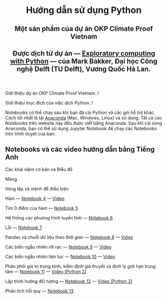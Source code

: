   <body>
    <header>
      <div class="inner">
        <h1>Hướng dẫn sử dụng Python</h1>
        <h2>Một sản phẩm của dự án OKP Climate Proof Vietnam</h2>
        <h2>Được dịch từ dự án &mdash; <a href="https://mbakker7.github.io/exploratory_computing_with_python/">Exploratory computing with Python</a> &mdash; của Mark Bakker, Đại học Công nghệ Delft (TU Delft), Vương Quốc Hà Lan.</h2>
        <h2></h2>
      </div>
    </header>

<body>
<p>Giới thiệu dự án OKP Climate Proof Vietnam..!</p>

<p>Giới thiệu mục đích của việc dịch Python..!</p>

<p>Notebooks có thể chay sau khi bạn đã cài Python và các gói hỗ trợ khác.
Cách tốt nhất là tải <a href="https://www.anaconda.com/products/individual">Anaconda</a> (Mac, Windows, Linux) và sử dụng.
Tất cả các Notebooks trên website này đều được viết bằng Anaconda. Sau khi cài xong Anaconda, bạn có thể sử dụng Jupyter Notebook để chạy các Notebooks trên trình duyệt của bạn.
</p>

<h2>Notebooks và các video hướng dẫn bằng Tiếng Anh</h2>

<p> 
Các khái niệm cơ bản và Biểu đồ  
</p>

<p>Mảng  
</p>

<p>Vòng lặp và mệnh đề điều kiện  
</p>

<p>Hàm &mdash;
<a href="https://nbviewer.jupyter.org/github/OKP-Vietnam/OKP.Vietnam-Python/blob/OKP-Vietnam-master/py_exploratory_comp_4_sol_vn.ipynb">Notebook 4</a> 
&mdash;  <a href="https://youtu.be/ZqjYNtWanMM">Video</a>
</p>

<p>Tìm 0 điểm của hàm &mdash;
<a href="https://nbviewer.jupyter.org/github/OKP-Vietnam/OKP.Vietnam-Python/blob/OKP-Vietnam-master/py_exploratory_comp_5_sol_vn.ipynb">Notebook 5</a> 
</p>

<p>Hệ thống các phương trình tuyến tính &mdash;
<a href="https://nbviewer.jupyter.org/github/OKP-Vietnam/OKP.Vietnam-Python/blob/OKP-Vietnam-master/py_exploratory_comp_6_sol_vn.ipynb">Notebook 6</a> 
</p>

<p>Lỗi &mdash;
<a href="https://nbviewer.jupyter.org/github/OKP-Vietnam/OKP.Vietnam-Python/blob/OKP-Vietnam-master/py_exploratory_comp_7_sol_vn.ipynb">Notebook 7</a> 
</p>

<p>Pandas và chuỗi dữ liệu theo thời gian &mdash;
<a href="https://nbviewer.jupyter.org/github/OKP-Vietnam/OKP.Vietnam-Python/blob/OKP-Vietnam-master/py_exploratory_comp_8_sol_vn.ipynb">Notebook 8</a>
&mdash;  <a href="https://youtu.be/MTdIY6uFY6M">Video</a>
</p>

<p>Các biến ngẫu nhiên rời rạc &mdash;
<a href="https://nbviewer.jupyter.org/github/OKP-Vietnam/OKP.Vietnam-Python/blob/OKP-Vietnam-master/py_exploratory_comp_9_sol_vn.ipynb">Notebook 9</a> 
&mdash;  <a href="https://youtu.be/iKBHWz-MHR8">Video</a>
</p>

<p>Các biến ngẫu nhiên liên tục &mdash;
<a href="https://nbviewer.jupyter.org/github/OKP-Vietnam/OKP.Vietnam-Python/blob/OKP-Vietnam-master/py_exploratory_comp_10_sol_vn.ipynb">Notebook 10</a> 
&mdash;  <a href="https://youtu.be/ThpusgXnMGI">Video</a>
</p>

<p>Phân phối giá trị trung bình, kiểm định giả thuyết và định lý giới hạn trung tâm &mdash;
<a href="https://nbviewer.jupyter.org/github/OKP-Vietnam/OKP.Vietnam-Python/blob/OKP-Vietnam-master/py_exploratory_comp_11_sol_vn.ipynb">Notebook 11</a> 
&mdash;  <a href="http://youtu.be/OaD_bN3eg8o">Video (Python 2)</a>
</p>

<p>Lập trình hướng đối tượng &mdash;
<a href="https://nbviewer.jupyter.org/github/OKP-Vietnam/OKP.Vietnam-Python/blob/OKP-Vietnam-master/py_exploratory_comp_12_sol_vn.ipynb">Notebook 12</a>
&mdash;  <a href="https://youtu.be/pNLAEDbK03s">Video (Python 2)</a>
</p>

<p>Phân tích hồi quy &mdash;
<a href="https://nbviewer.jupyter.org/github/OKP-Vietnam/OKP.Vietnam-Python/blob/OKP-Vietnam-master/py_exploratory_comp_13_sol_vn.ipynb">Notebook 13</a>
</p>

</body>
